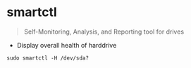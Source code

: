# smartctl

> Self-Monitoring, Analysis, and Reporting tool for drives

- Display overall health of harddrive

`sudo smartctl -H /dev/sda?`
